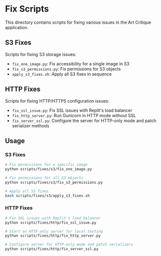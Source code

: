 # Fix Scripts

This directory contains scripts for fixing various issues in the Art Critique application.

## S3 Fixes

Scripts for fixing S3 storage issues:

- `fix_one_image.py`: Fix accessibility for a single image in S3
- `fix_s3_permissions.py`: Fix permissions for S3 objects
- `apply_s3_fixes.sh`: Apply all S3 fixes in sequence

## HTTP Fixes

Scripts for fixing HTTP/HTTPS configuration issues:

- `fix_ssl_issue.py`: Fix SSL issues with Replit's load balancer
- `fix_http_server.py`: Run Gunicorn in HTTP mode without SSL
- `fix_server_ssl.py`: Configure the server for HTTP-only mode and patch serializer methods

## Usage

### S3 Fixes

```bash
# Fix permissions for a specific image
python scripts/fixes/s3/fix_one_image.py

# Fix permissions for all S3 objects
python scripts/fixes/s3/fix_s3_permissions.py

# Apply all S3 fixes
bash scripts/fixes/s3/apply_s3_fixes.sh
```

### HTTP Fixes

```bash
# Fix SSL issues with Replit's load balancer
python scripts/fixes/http/fix_ssl_issue.py

# Start an HTTP-only server for local testing
python scripts/fixes/http/fix_http_server.py

# Configure server for HTTP-only mode and patch serializers
python scripts/fixes/http/fix_server_ssl.py
```

